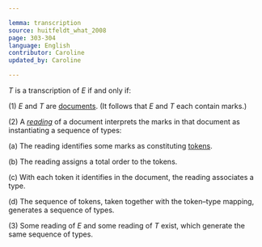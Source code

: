 ```yaml
---

lemma: transcription
source: huitfeldt_what_2008
page: 303-304
language: English
contributor: Caroline
updated_by: Caroline

---
```

_T_ is a transcription of _E_ if and only if:

(1) _E_ and _T_ are [documents](document.html). (It follows that _E_ and _T_ each contain marks.)

(2) A _[reading](readingAct.html)_ of a document interprets the marks in that document as instantiating a sequence of types:

(a) The reading identifies some marks as constituting [tokens](token.html).

(b) The reading assigns a total order to the tokens.

(c) With each token it identifies in the document, the reading associates a type.

(d) The sequence of tokens, taken together with the token–type mapping, generates a sequence of types.

(3) Some reading of _E_ and some reading of _T_ exist, which generate the same sequence of types.
